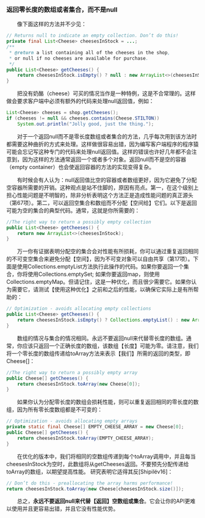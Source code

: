 ### 返回零长度的数组或者集合，而不是null

&emsp;&emsp;像下面这样的方法并不少见：

```java
// Returns null to indicate an empty collection. Don’t do this!
private final List<Cheese> cheesesInStock = ...;
/**
 * @return a list containing all of the cheeses in the shop,
 * or null if no cheeses are available for purchase.
 */
public List<Cheese> getCheeses() {
    return cheesesInStock.isEmpty() ? null : new ArrayList<>(cheesesInStock);
}
```

&emsp;&emsp;把没有奶酪（cheese）可买的情况当作是一种特例，这是不合常理的。这样做会要求客户端中必须有额外的代码来处理null返回值，例如：

```java
List<Cheese> cheeses = shop.getCheeses();
if (cheeses != null && cheeses.contains(Cheese.STILTON))
    System.out.println("Jolly good, just the thing.");
```

&emsp;&emsp;对于一个返回null而不是零长度数组或者集合的方法，几乎每次用到该方法时都需要这种曲折的方式来处理。这样做很容易出错，因为编写客户端程序的程序猿可能会忘记写这种专门的代码来处理null返回值。这样的错误也许好几年都不会注意到，因为这样的方法通常返回一个或者多个对象。返回null而不是空的容器（empty container）也会使返回容器的方法的实现变得复杂。

&emsp;&emsp;有时候会有人认为：null返回值比空的容器或者数组更好，因为它避免了分配空容器所需要的开销。这种观点是站不住脚的，原因有亮点。第一，在这个级别上担心性能问题是不明智的，除非分析表明这个方法正是造成性能问题的真正源头（第67项）。第二，可以返回空集合和数组而不分配【空间给】它们。以下是返回可能为空的集合的典型代码。通常，这就是你所需要的：

```java
//The right way to return a possibly empty collection
public List<Cheese> getCheeses() {
    return new ArrayList<>(cheesesInStock);
}
```

&emsp;&emsp;万一你有证据表明分配空的集合会对性能有所损耗，你可以通过重复返回相同的不可变空集合来避免分配【空间】，因为不可变对象可以自由共享（第17项）。下面是使用Collections.emptyList方法执行此操作的代码。如果你要返回一个集合，你将使用Collections.emptySet; 如果你要返回map，则使用Collections.emptyMap。但请记住，这是一种优化，而且很少需要它。如果你认为需要它，请测试【使用这种优化】之前和之后的性能，以确保它实际上是有所帮助的：

```java
// Optimization - avoids allocating empty collections
public List<Cheese> getCheeses() {
    return cheesesInStock.isEmpty() ? Collections.emptyList() : new ArrayList<>(cheesesInStock);
}
```

&emsp;&emsp;数组的情况与集合的情况相同。永远不要返回null来代替零长度的数组。通常，你应该只返回一个正确长度的数组，该数组【长度】可能为零。请注意，我们将一个零长度的数组传递给toArray方法来表示【我们】所需的返回的类型，即Cheese[]：

```java
//The right way to return a possibly empty array
public Cheese[] getCheeses() {
    return cheesesInStock.toArray(new Cheese[0]);
}
```

&emsp;&emsp;如果你认为分配零长度的数组会损耗性能，则可以重复返回相同的零长度的数组，因为所有零长度数组都是不可变的：

```java
// Optimization - avoids allocating empty arrays
private static final Cheese[] EMPTY_CHEESE_ARRAY = new Cheese[0];
public Cheese[] getCheeses() {
    return cheesesInStock.toArray(EMPTY_CHEESE_ARRAY);
}
```

&emsp;&emsp;在优化的版本中，我们将相同的空数组传递到每个toArray调用中，并且每当cheesesInStock为空时，此数组将从getCheeses返回。不要预先分配传递给toArray的数组，以期望提高性能。 研究表明它适得其反\[Shipilëv16\]：

```java
// Don’t do this - preallocating the array harms performance!
return cheesesInStock.toArray(new Cheese[cheesesInStock.size()]);
```

&emsp;&emsp;总之，**永远不要返回null来代替【返回】空数组或集合**。它会让你的API更难以使用并且更容易出错，并且它没有性能优势。